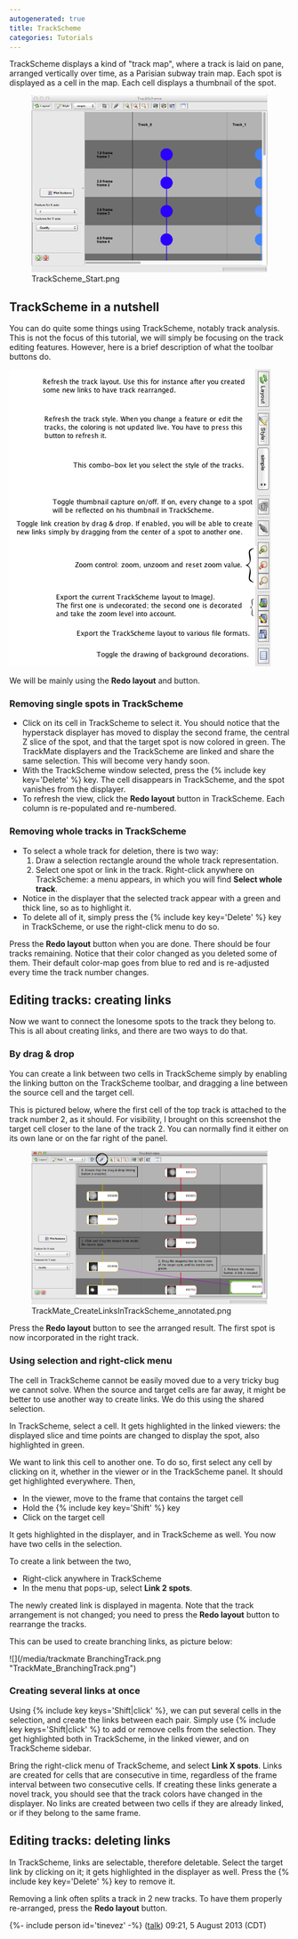 ```yaml
---
autogenerated: true
title: TrackScheme
categories: Tutorials
---
```


TrackScheme displays a kind of "track map", where a track is laid on pane, arranged vertically over time, as a Parisian subway train map. Each spot is displayed as a cell in the map. Each cell displays a thumbnail of the spot.

<figure><img src="/media/TrackScheme Start.png" title="TrackScheme_Start.png" width="700" alt="TrackScheme_Start.png" /><figcaption aria-hidden="true">TrackScheme_Start.png</figcaption></figure>

## TrackScheme in a nutshell

You can do quite some things using TrackScheme, notably track analysis. This is not the focus of this tutorial, we will simply be focusing on the track editing features. However, here is a brief description of what the toolbar buttons do.

![](/media/TrackSchemeToolbarExplanation.png "TrackSchemeToolbarExplanation.png")

We will be mainly using the **Redo layout** and button.

### Removing single spots in TrackScheme

-   Click on its cell in TrackScheme to select it. You should notice that the hyperstack displayer has moved to display the second frame, the central Z slice of the spot, and that the target spot is now colored in green. The TrackMate displayers and the TrackScheme are linked and share the same selection. This will become very handy soon.
-   With the TrackScheme window selected, press the {% include key key='Delete' %} key. The cell disappears in TrackScheme, and the spot vanishes from the displayer.
-   To refresh the view, click the **Redo layout** button in TrackScheme. Each column is re-populated and re-numbered.

### Removing whole tracks in TrackScheme

-   To select a whole track for deletion, there is two way:
    1.  Draw a selection rectangle around the whole track representation.
    2.  Select one spot or link in the track. Right-click anywhere on TrackScheme: a menu appears, in which you will find **Select whole track**.
-   Notice in the displayer that the selected track appear with a green and thick line, so as to highlight it.
-   To delete all of it, simply press the {% include key key='Delete' %} key in TrackScheme, or use the right-click menu to do so.

Press the **Redo layout** button when you are done. There should be four tracks remaining. Notice that their color changed as you deleted some of them. Their default color-map goes from blue to red and is re-adjusted every time the track number changes.

## Editing tracks: creating links

Now we want to connect the lonesome spots to the track they belong to. This is all about creating links, and there are two ways to do that.

### By drag & drop

You can create a link between two cells in TrackScheme simply by enabling the linking button on the TrackScheme toolbar, and dragging a line between the source cell and the target cell.

This is pictured below, where the first cell of the top track is attached to the track number 2, as it should. For visibility, I brought on this screenshot the target cell closer to the lane of the track 2. You can normally find it either on its own lane or on the far right of the panel.

<figure><img src="/media/trackmate CreateLinksInTrackScheme annotated.png" title="TrackMate_CreateLinksInTrackScheme_annotated.png" width="700" alt="TrackMate_CreateLinksInTrackScheme_annotated.png" /><figcaption aria-hidden="true">TrackMate_CreateLinksInTrackScheme_annotated.png</figcaption></figure>

Press the **Redo layout** button to see the arranged result. The first spot is now incorporated in the right track.

### Using selection and right-click menu

The cell in TrackScheme cannot be easily moved due to a very tricky bug we cannot solve. When the source and target cells are far away, it might be better to use another way to create links. We do this using the shared selection.

In TrackScheme, select a cell. It gets highlighted in the linked viewers: the displayed slice and time points are changed to display the spot, also highlighted in green.

We want to link this cell to another one. To do so, first select any cell by clicking on it, whether in the viewer or in the TrackScheme panel. It should get highlighted everywhere. Then,

-   In the viewer, move to the frame that contains the target cell
-   Hold the {% include key key='Shift' %} key
-   Click on the target cell

It gets highlighted in the displayer, and in TrackScheme as well. You now have two cells in the selection.

To create a link between the two,

-   Right-click anywhere in TrackScheme
-   In the menu that pops-up, select **Link 2 spots**.

The newly created link is displayed in magenta. Note that the track arrangement is not changed; you need to press the **Redo layout** button to rearrange the tracks.

This can be used to create branching links, as picture below:

![](/media/trackmate BranchingTrack.png "TrackMate_BranchingTrack.png")

### Creating several links at once

Using {% include key keys='Shift|click' %}, we can put several cells in the selection, and create the links between each pair. Simply use {% include key keys='Shift|click' %} to add or remove cells from the selection. They get highlighted both in TrackScheme, in the linked viewer, and on TrackScheme sidebar.

Bring the right-click menu of TrackScheme, and select **Link X spots**. Links are created for cells that are consecutive in time, regardless of the frame interval between two consecutive cells. If creating these links generate a novel track, you should see that the track colors have changed in the displayer. No links are created between two cells if they are already linked, or if they belong to the same frame.

## Editing tracks: deleting links

In TrackScheme, links are selectable, therefore deletable. Select the target link by clicking on it; it gets highlighted in the displayer as well. Press the {% include key key='Delete' %} key to remove it.

Removing a link often splits a track in 2 new tracks. To have them properly re-arranged, press the **Redo layout** button.

{%- include person id='tinevez' -%} ([talk](User_talk_JeanYvesTinevez)) 09:21, 5 August 2013 (CDT)


